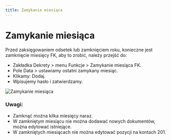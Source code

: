 ```yaml
---
title: Zamykanie miesiąca
---
```

# Zamykanie miesiąca

Przed zaksięgowaniem odsetek lub zamknięciem roku, konieczne jest zamknięcie miesięcy FK, aby to zrobić, należy przejść do:

- Zakładka Dekrety > menu Funkcje > Zamykanie miesiąca FK.
- Pole Data > ustawiamy ostatni zamykany miesiąc.
- Klikamy: Dodaj.
- Wpisujemy hasło i zatwierdzamy.

![Zamykanie miesiąca](zamykaniemiesiaca.gif)

### Uwagi:

- Zamknąć można kilka miesięcy naraz.
- W zamkniętym miesiącu nie można dodawać nowych dokumentów, można edytować istniejące.
- W zamkniętych miesiącach nie można edytować pozycji na kontach 201.